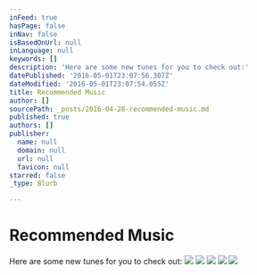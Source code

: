 ```yaml
---
inFeed: true
hasPage: false
inNav: false
isBasedOnUrl: null
inLanguage: null
keywords: []
description: 'Here are some new tunes for you to check out:'
datePublished: '2016-05-01T23:07:56.307Z'
dateModified: '2016-05-01T23:07:54.055Z'
title: Recommended Music
author: []
sourcePath: _posts/2016-04-28-recommended-music.md
published: true
authors: []
publisher:
  name: null
  domain: null
  url: null
  favicon: null
starred: false
_type: Blurb

---
```

# Recommended Music

Here are some new tunes for you to check out:
![](https://the-grid-user-content.s3-us-west-2.amazonaws.com/542075e7-d1b2-41ae-bc58-df575ef8f478.png)
![](https://the-grid-user-content.s3-us-west-2.amazonaws.com/f34154ee-7682-485c-a704-b722b0050fa0.png)
![](https://the-grid-user-content.s3-us-west-2.amazonaws.com/4f570142-b3cf-409f-9009-7e46518deeaf.png)
![](https://the-grid-user-content.s3-us-west-2.amazonaws.com/68be0c22-afea-4dee-9d70-97167eaee9a7.png)
![](https://the-grid-user-content.s3-us-west-2.amazonaws.com/d3f594a7-969c-42d2-8b77-529d02b5b62e.png)